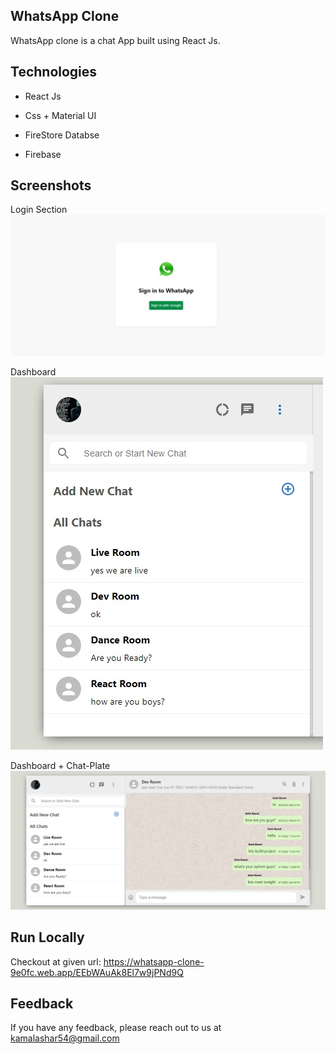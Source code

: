 
## WhatsApp Clone
 
WhatsApp clone is a chat App built using React Js.
 



## Technologies 

- React Js

- Css + Material UI

- FireStore Databse

- Firebase



## Screenshots

Login Section
![](https://github.com/Safat-kamal/Public-Docs/blob/master/Images/Web%20capture_7-6-2022_185428_whatsapp-clone-9e0fc.web.app.jpeg?raw=true)

Dashboard
![](https://github.com/Safat-kamal/Public-Docs/blob/master/Images/Web%20capture_7-6-2022_18551_whatsapp-clone-9e0fc.web.app.jpeg?raw=true)

Dashboard + Chat-Plate
![](https://github.com/Safat-kamal/Public-Docs/blob/master/Images/Web%20capture_7-6-2022_185532_whatsapp-clone-9e0fc.web.app.jpeg?raw=true)
## Run Locally

Checkout at given url: https://whatsapp-clone-9e0fc.web.app/EEbWAuAk8El7w9jPNd9Q
## Feedback

If you have any feedback, please reach out to us at kamalashar54@gmail.com


